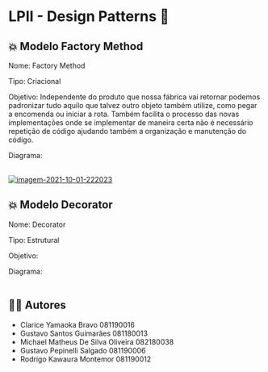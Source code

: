 # LPII - Design Patterns 📝

## 💥 Modelo Factory Method

Nome: Factory Method

Tipo: Criacional

Objetivo: Independente do produto que nossa fábrica vai retornar podemos padronizar tudo aquilo que talvez outro objeto também utilize, como pegar a encomenda ou iniciar a rota. Também facilita o processo das novas implementações onde se implementar de maneira certa não é necessário repetição de código ajudando também a organização e manutenção do código. 

Diagrama:
<br>
<br>

<a href="https://ibb.co/mhvhYMW"><img src="https://i.ibb.co/JrxrbMJ/imagem-2021-10-01-222023.png" alt="imagem-2021-10-01-222023" border="0"></a>


## 💥 Modelo Decorator

Nome: Decorator

Tipo: Estrutural

Objetivo: 

Diagrama:
<br>
<br>


## 👨‍💻  Autores
- Clarice Yamaoka Bravo 081190016
- Gustavo Santos Guimarães 081180013
- Michael Matheus De Silva Oliveira 082180038
- Gustavo Pepinelli Salgado 081190006
- Rodrigo Kawaura Montemor 081190012
